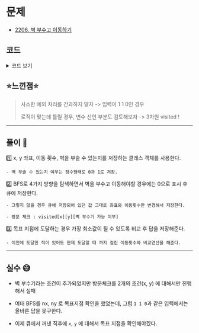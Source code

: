 # 문제
- [2206. 벽 부수고 이동하기](https://www.acmicpc.net/problem/2206)

## 코드

<details><summary> 코드 보기 </summary>

``` java
import java.io.BufferedReader;
import java.io.IOException;
import java.io.InputStreamReader;
import java.util.LinkedList;
import java.util.Queue;
import java.util.StringTokenizer;

class Pos{
    int x, y, d;
    int crush; // 0 : 기회 x, 1 : 기회 o

    public Pos(int x, int y, int d, int crush) {
        this.x = x;
        this.y = y;
        this.d = d;
        this.crush = crush;
    }
}
public class Q2206 {
    static int n, m, dx[] = {-1, 0, 1, 0}, dy[] = {0, 1, 0, -1};
    static char arr[][];
    private static boolean[][][] visited;

    public static void main(String[] args) throws IOException {
        init();
        solution();
    }

    private static void solution() {
        Queue<Pos> q = new LinkedList<>();
        q.add(new Pos(1, 1, 1,1));
        visited[1][1][0] = visited[1][1][1] = true;
        int ans = 987654321;

        while (!q.isEmpty()) {
            Pos here = q.poll();
            int x = here.x, y = here.y, d = here.d, crush = here.crush;
            visited[x][y][crush] = true;
            if(x == n && y == m){
                ans = Math.min(ans, d);
                continue;
            }
            for (int i = 0; i < 4; i++) {
                int nx = x + dx[i], ny = y + dy[i];
                if(!isBorder(nx, ny) || visited[nx][ny][crush])
                    continue;

                if(arr[nx][ny] == '1'){
                    if(crush == 1) {
                        visited[nx][ny][crush] = true;
                        q.add(new Pos(nx, ny, d + 1, 0));
                    }
                    continue;
                }
                visited[nx][ny][crush] = true;
                q.add(new Pos(nx, ny, d + 1, crush));
            }
        }
        if (ans == 987654321)
            System.out.println(-1);
        else {
            System.out.println(ans);
        }
    }

    private static boolean isBorder(int x, int y) {
        return (x >= 1 && x <= n && y >= 1 && y <= m);
    }

    private static void init() throws IOException {
        BufferedReader br = new BufferedReader(new InputStreamReader(System.in));
        StringTokenizer st = new StringTokenizer(br.readLine());
        n = Integer.parseInt(st.nextToken());
        m = Integer.parseInt(st.nextToken());
        arr = new char[n + 1][m + 1];
        visited = new boolean[n + 1][m + 1][2];
        for (int i = 1; i <= n; i++) {
            String line = br.readLine();
            for (int j = 1; j <= m; j++) {
                arr[i][j] = line.charAt(j - 1);
            }
        }
    }
}
```

</details>

## ⭐️느낀점⭐️
> 사소한 예외 처리를 간과하지 말자 -> 입력이 1 1 0인 경우
>
> 로직이 맞는데 틀릴 경우, 변수 선언 부분도 검토해보자 -> 3차원 visited ! 


<hr/>

## 풀이 📣


1️⃣ x, y 좌표, 이동 횟수, 벽을 부술 수 있는지를 저장하는 클래스 객체를 사용한다.

    - 벽 부술 수 있는지 여부는 정수형태로 0과 1로 저장.


2️⃣ BFS로 4가지 방향을 탐색하면서 벽을 부수고 이동해야할 경우에는 0으로 표시 후 큐에 저장한다.

    - 그렇지 않을 경우 큐에 저장되어 있던 값 그대로 좌표와 이동횟수만 변경해서 저장한다.

    - 방문 체크 : visited[x][y][벽 부수기 가능 여부]


3️⃣ 목표 지점에 도달하는 경우 가장 최소값이 될 수 있도록 비교 후 답을 저장해준다.

    - 이전에 도달한 적이 있어도 현재 도달할 때 까지 걸린 이동횟수와 비교연산을 해준다. 

<hr/>

## 실수 😅
- 벽 부수기라는 조건이 추가되었지만 방문체크를 2개의 조건(x, y) 에 대해서만 진행해서 실패

- 여태 BFS를 nx, ny 로 목표지점 확인을 했었는데, 그럼 `1 1 0`과 같은 입력에서는 올바른 답을 못구한다.

- 이제 큐에서 꺼낸 직후에 `x`, `y` 에 대해서 목표 지점을 확인해야겠다.